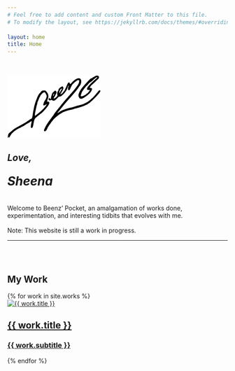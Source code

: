 ```yaml
---
# Feel free to add content and custom Front Matter to this file.
# To modify the layout, see https://jekyllrb.com/docs/themes/#overriding-theme-defaults

layout: home
title: Home
---
```



<div style="height: 2rem;"></div>

<div class="about-wrapper">
  <div class="about-image">
    <img src="assets/images/beenz_logo.png" alt="beenz logo" />
  </div>
  <div class="about-text">
    <h2 style="font-style: italic; line-height: 1.2;">Love,</h2>
    <h1 style="font-style: italic; line-height: 0.2;">Sheena</h1>
    <br>
    <p stule="line-height: 2;">Welcome to Beenz’ Pocket, an amalgamation of works done, experimentation, and interesting tidbits that evolves with me. <br>
    <br>
    Note: This website is still a work in progress. </p>
  </div>
</div>


<hr>
<div style="height: 2rem;"></div>

<h2>My Work</h2>
<div class="works-grid">
  {% for work in site.works %}
    <a href="{{ work.url | relative_url }}" class="work-link">
      <div class="work-card">
        <img src="{{ work.image | relative_url }}" alt="{{ work.title }}">
        <div class="card-overlay">
          <h2>{{ work.title }}</h2>
          <h3>{{ work.subtitle }}</h3>
        </div>
      </div>
    </a>
  {% endfor %}
</div>
